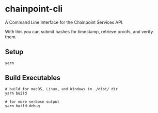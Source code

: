 # chainpoint-cli

A Command Line Interface for the Chainpoint Services API.

With this you can submit hashes for timestamp, retrieve proofs, and verify them.

## Setup

```
yarn
```

## Build Executables

```
# build for macOS, Linux, and Windows in ./dist/ dir
yarn build

# for more verbose output
yarn build-debug
```